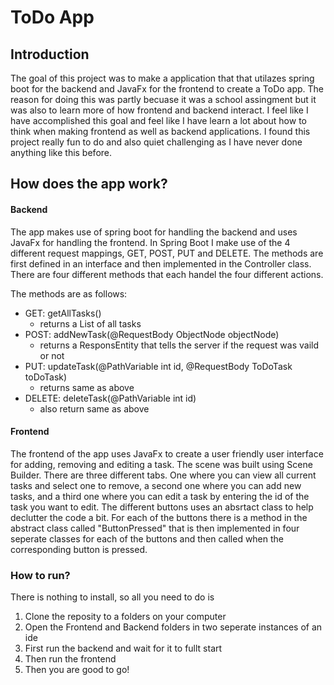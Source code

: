 # ToDo App

## Introduction

The goal of this project was to make a application that that utilazes spring boot for the backend and JavaFx for the frontend to create a ToDo app. The reason for doing this was partly becuase it was a school assingment but it was also to learn more of how frontend and backend interact. I feel like I have accomplished this goal and feel like I have learn a lot about how to think when making frontend as well as backend applications. I found this project really fun to do and also quiet challenging as I have never done anything like this before. 

## How does the app work?

#### Backend

The app makes use of spring boot for handling the backend and uses JavaFx for handling the frontend. In Spring Boot I make use of the 4 different request mappings, GET, POST, PUT and DELETE. The methods are first defined in an interface and then implemented in the Controller class. There are four different methods that each handel the four different actions.

The methods are as follows:
- GET: getAllTasks()
  - returns a List of all tasks
- POST: addNewTask(@RequestBody ObjectNode objectNode)
  - returns a ResponsEntity that tells the server if the request was vaild or not
- PUT: updateTask(@PathVariable int id, @RequestBody ToDoTask toDoTask)
  - returns same as above
- DELETE: deleteTask(@PathVariable int id)
  - also return same as above

#### Frontend

The frontend of the app uses JavaFx to create a user friendly user interface for adding, removing and editing a task. The scene was built using Scene Builder. There are three different tabs. One where you can view all current tasks and select one to remove, a second one where you can add new tasks, and a third one where you can edit a task by entering the id of the task you want to edit. The different buttons uses an absrtact class to help declutter the code a bit. For each of the buttons there is a method in the abstract class called "ButtonPressed" that is then implemented in four seperate classes for each of the buttons and then called when the corresponding button is pressed.

### How to run?

There is nothing to install, so all you need to do is 
1. Clone the reposity to a folders on your computer
2. Open the Frontend and Backend folders in two seperate instances of an ide
3. First run the backend and wait for it to fullt start
4. Then run the frontend
5. Then you are good to go!
